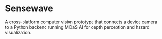 # Sensewave
A cross-platform computer vision prototype that connects a device camera to a Python backend running MiDaS AI for depth perception and hazard visualization.
